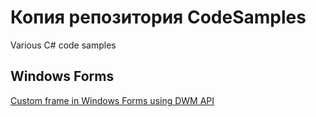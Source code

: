 # Копия репозитория CodeSamples

Various C# code samples

## Windows Forms

[Custom frame in Windows Forms using DWM API](WinForms/DwmApi/)
